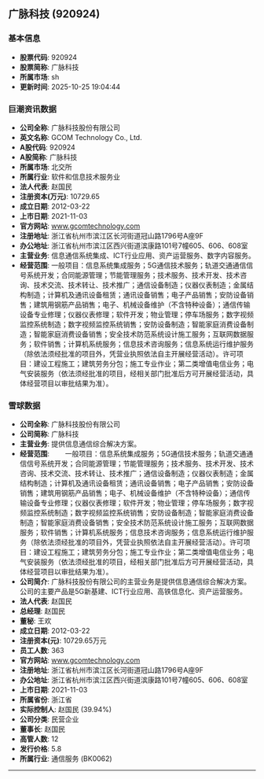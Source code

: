## 广脉科技 (920924)

### 基本信息

- **股票代码**: 920924
- **股票简称**: 广脉科技
- **所属市场**: sh
- **更新时间**: 2025-10-25 19:04:44

### 巨潮资讯数据

- **公司全称**: 广脉科技股份有限公司
- **英文名称**: GCOM Technology Co., Ltd.
- **A股代码**: 920924
- **A股简称**: 广脉科技
- **所属市场**: 北交所
- **所属行业**: 软件和信息技术服务业
- **法人代表**: 赵国民
- **注册资本(万元)**: 10729.65
- **成立日期**: 2012-03-22
- **上市日期**: 2021-11-03
- **官方网站**: www.gcomtechnology.com
- **注册地址**: 浙江省杭州市滨江区长河街道冠山路1796号A座9F
- **办公地址**: 浙江省杭州市滨江区西兴街道滨康路101号7幢605、606、608室
- **主营业务**: 信息通信系统集成、ICT行业应用、资产运营服务、数字内容服务。
- **经营范围**: 一般项目：信息系统集成服务；5G通信技术服务；轨道交通通信信号系统开发；合同能源管理；节能管理服务；技术服务、技术开发、技术咨询、技术交流、技术转让、技术推广；通信设备制造；仪器仪表制造；金属结构制造；计算机及通讯设备租赁；通讯设备销售；电子产品销售；安防设备销售；建筑用钢筋产品销售；电子、机械设备维护（不含特种设备）；通信传输设备专业修理；仪器仪表修理；软件开发；物业管理；停车场服务；数字视频监控系统制造；数字视频监控系统销售；安防设备制造；智能家庭消费设备制造；智能家庭消费设备销售；安全技术防范系统设计施工服务；互联网数据服务；软件销售；计算机系统服务；信息技术咨询服务；信息系统运行维护服务（除依法须经批准的项目外，凭营业执照依法自主开展经营活动）。许可项目：建设工程施工；建筑劳务分包；施工专业作业；第二类增值电信业务；电气安装服务（依法须经批准的项目，经相关部门批准后方可开展经营活动，具体经营项目以审批结果为准）。

### 雪球数据

- **公司全称**: 广脉科技股份有限公司
- **公司简称**: 广脉科技
- **主营业务**: 提供信息通信综合解决方案。
- **经营范围**: 　　一般项目：信息系统集成服务；5G通信技术服务；轨道交通通信信号系统开发；合同能源管理；节能管理服务；技术服务、技术开发、技术咨询、技术交流、技术转让、技术推广；通信设备制造；仪器仪表制造；金属结构制造；计算机及通讯设备租赁；通讯设备销售；电子产品销售；安防设备销售；建筑用钢筋产品销售；电子、机械设备维护（不含特种设备）；通信传输设备专业修理；仪器仪表修理；软件开发；物业管理；停车场服务；数字视频监控系统制造；数字视频监控系统销售；安防设备制造；智能家庭消费设备制造；智能家庭消费设备销售；安全技术防范系统设计施工服务；互联网数据服务；软件销售；计算机系统服务；信息技术咨询服务；信息系统运行维护服务（除依法须经批准的项目外，凭营业执照依法自主开展经营活动）。许可项目：建设工程施工；建筑劳务分包；施工专业作业；第二类增值电信业务；电气安装服务（依法须经批准的项目，经相关部门批准后方可开展经营活动，具体经营项目以审批结果为准）。
- **公司简介**: 广脉科技股份有限公司的主营业务是提供信息通信综合解决方案。公司的主要产品是5G新基建、ICT行业应用、高铁信息化、资产运营服务。
- **法人代表**: 赵国民
- **总经理**: 赵国民
- **董秘**: 王欢
- **成立日期**: 2012-03-22
- **注册资本(元)**: 10729.65万元
- **员工人数**: 363
- **官方网站**: www.gcomtechnology.com
- **注册地址**: 浙江省杭州市滨江区长河街道冠山路1796号A座9F
- **办公地址**: 浙江省杭州市滨江区西兴街道滨康路101号7幢605、606、608室
- **上市日期**: 2021-11-03
- **所属省份**: 浙江省
- **实际控制人**: 赵国民 (39.94%)
- **公司分类**: 民营企业
- **董事长**: 赵国民
- **高管人数**: 12
- **发行价格**: 5.8
- **所属行业**: 通信服务 (BK0062)

---